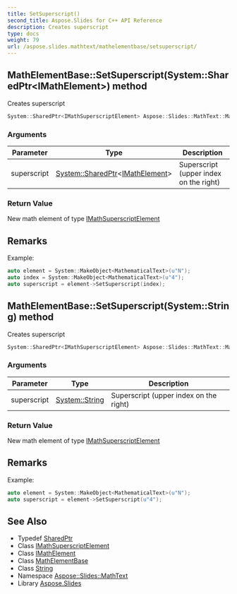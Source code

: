 ```yaml
---
title: SetSuperscript()
second_title: Aspose.Slides for C++ API Reference
description: Creates superscript
type: docs
weight: 79
url: /aspose.slides.mathtext/mathelementbase/setsuperscript/
---
```

## MathElementBase::SetSuperscript(System::SharedPtr\<IMathElement\>) method


Creates superscript

```cpp
System::SharedPtr<IMathSuperscriptElement> Aspose::Slides::MathText::MathElementBase::SetSuperscript(System::SharedPtr<IMathElement> superscript) override
```


### Arguments

| Parameter | Type | Description |
| --- | --- | --- |
| superscript | [System::SharedPtr](../../../system/sharedptr/)\<[IMathElement](../../imathelement/)\> | Superscript (upper index on the right) |

### Return Value

New math element of type [IMathSuperscriptElement](../../imathsuperscriptelement/)
## Remarks



Example: 
```cpp
auto element = System::MakeObject<MathematicalText>(u"N");
auto index = System::MakeObject<MathematicalText>(u"4");
auto superscript = element->SetSuperscript(index);
```

## MathElementBase::SetSuperscript(System::String) method


Creates superscript

```cpp
System::SharedPtr<IMathSuperscriptElement> Aspose::Slides::MathText::MathElementBase::SetSuperscript(System::String superscript) override
```


### Arguments

| Parameter | Type | Description |
| --- | --- | --- |
| superscript | [System::String](../../../system/string/) | Superscript (upper index on the right) |

### Return Value

New math element of type [IMathSuperscriptElement](../../imathsuperscriptelement/)
## Remarks



Example: 
```cpp
auto element = System::MakeObject<MathematicalText>(u"N");
auto superscript = element->SetSuperscript(u"4");
```

## See Also

* Typedef [SharedPtr](../../../system/sharedptr/)
* Class [IMathSuperscriptElement](../../imathsuperscriptelement/)
* Class [IMathElement](../../imathelement/)
* Class [MathElementBase](../)
* Class [String](../../../system/string/)
* Namespace [Aspose::Slides::MathText](../../)
* Library [Aspose.Slides](../../../)